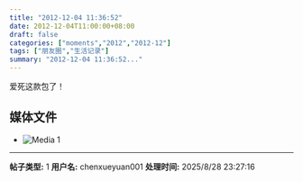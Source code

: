 ```yaml
---
title: "2012-12-04 11:36:52"
date: 2012-12-04T11:00:00+08:00
draft: false
categories: ["moments","2012","2012-12"]
tags: ["朋友圈","生活记录"]
summary: "2012-12-04 11:36:52..."
---
```


爱死这款包了！

## 媒体文件

- ![Media 1](/Moments/photos/2012-12-04/201212041136520.jpg)

---

**帖子类型:** 1
**用户名:** chenxueyuan001
**处理时间:** 2025/8/28 23:27:16
